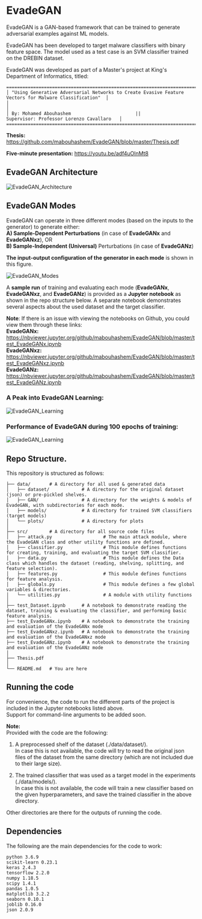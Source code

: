 # EvadeGAN #
EvadeGAN is a GAN-based framework that can be trained to generate adversarial examples against ML models.

EvadeGAN has been developed to target malware classifiers with binary feature space. The model used as a test case is an SVM classifier trained on the DREBIN dataset. 

EvadeGAN was developed as part of a Master's project at King's Department of Informatics, titled:

```
=========================================================================================================
│ "Using Generative Adversarial Networks to Create Evasive Feature Vectors for Malware Classification"  │ 
│                                                                                                       │
│ By: Mohamed Abouhashem                        ||            Supervisor: Professor Lorenzo Cavallaro   │
=========================================================================================================
```

**Thesis:** https://github.com/mabouhashem/EvadeGAN/blob/master/Thesis.pdf

**Five-minute presentation:** https://youtu.be/adf4uOlnMt8

## EvadeGAN Architecture

![EvadeGAN_Architecture](https://xwrzea.am.files.1drv.com/y4mUzS0T-RYduypuSQKfx1fN-lERRjoZMV9de4OTGrMCJxoamJ0DXIYOZ1ecaQ_SjeCnva3dX5SuORmNoIPVCoZHw9H4-0PejGfPkvj0VtXPesah44gnmO9zHgwrMFBaTkQHz0NK8oEKBtWSvcDJPpfPKUFJyiGXbUJXmyqfM95TaPoyb9pol41NjimVMUVaiyIZ5aIkyuQHh5g9TWFHB7wVg/EvadeGAN_Architecture.png)


## EvadeGAN Modes
EvadeGAN can operate in three different modes (based on the inputs to the generator) to generate either:\
**A) Sample-Dependent Perturbations** (in case of **EvadeGANx** and **EvadeGANxz**), OR  
**B) Sample-Independent (Universal)** Perturbations (in case of **EvadeGANz**)  
  
**The input-output configuration of the generator in each mode** is shown in this figure.  

![EvadeGAN_Modes](https://pnhxsw.am.files.1drv.com/y4mZfqQ-GOUQivMTvSqrbiO34e--2yam_Hkwr6diDyjQWig2yKhezwxlqT_NXy-DIKG8hOT9M2rEjrh9aqis4zxdGkU9MftWovw2sPEN2MsGkq6lJATQ9B839lz558KwNAiINNgzTQ_99ZCQsIXgnRMGTOc8aOgjHTTJAqZbmuU1MNW6AJg6SVr1xfS0fvCI7ohKCE7zG2aSixTb5Tmo6taIw/GeneratorModes.png)

A **sample run** of training and evaluating each mode (**EvadeGANx**, **EvadeGANxz**, and **EvadeGANz**) is provided as a **Jupyter notebook** as shown in the repo structure below. A separate notebook demonstrates several aspects about the used dataset and the target classifier.  

**Note**: If there is an issue with viewing the notebooks on Github, you could view them through these links:  
**EvadeGANx:** https://nbviewer.jupyter.org/github/mabouhashem/EvadeGAN/blob/master/test_EvadeGANx.ipynb  
**EvadeGANxz:** https://nbviewer.jupyter.org/github/mabouhashem/EvadeGAN/blob/master/test_EvadeGANxz.ipynb  
**EvadeGANz:** https://nbviewer.jupyter.org/github/mabouhashem/EvadeGAN/blob/master/test_EvadeGANz.ipynb  

### A Peak into EvadeGAN Learning: ###

![EvadeGAN_Learning](https://xwspyq.am.files.1drv.com/y4mtI75AknfHCJuh0iBTiL8MXSRC93xD36Y0yjKrrw7qPYcgK7esC2OiswCQpRzLqGecxpcbS5CB0RNJOgocB0x-2u9AaTWtHc1jErxUVaFIu609ArWXkvdHAg9DokzptCK49SzIY35EvhH9whLU6I80L1_uTsUOoI64_pzt3UBnQXqqueHKY7N43v0_LkqYFh_q5ZJ7PS4AhlazjDGh922mw/EvadeGAN_Learning.png)  

### Performance of EvadeGAN during 100 epochs of training: ###

![EvadeGAN_Learning](https://xwtyaw.am.files.1drv.com/y4mPD2KdEY-30D1CXTqQCtolwAkHtNxJzMZd1eggoU6XeGpCxJkcXcz9GySFAgMhIV4zy-FejUnb1hcgFDKSBIPu2jUuz5kMPjkjqNokWNXUUtkg8Ot9WFRdoS1tT40MbOiiMW7ubZHuCK9J2wAC6f5DT5egW-m6aO5HGrjLjLWYuPXdII3J-9tqeUpccayyen0K8_MBg_r6mTIlUHuLaOycg/EvadeGANxz_Training_100_Epochs.png)  

 

## Repo Structure. ##
This repository is structured as follows:
```
├── data/       # A directory for all used & generated data
│   ├── dataset/            # A directory for the original dataset (json) or pre-pickled shelves.
│   ├── GAN/                # A directory for the weights & models of EvadeGAN, with subdirectories for each mode.
│   ├── models/             # A directory for trained SVM classifiers (target models)
│   └── plots/              # A directory for plots
│   
├── src/        # A directory for all source code files
│   ├── attack.py                   # The main attack module, where the EvadeGAN class and other utility functions are defined. 
│   ├── classifier.py               # This module defines functions for creating, training, and evaluating the target SVM classifier. 
│   ├── data.py                     # This module defines the Data class which handles the dataset (reading, shelving, splitting, and feature selection).
│   ├── features.py                 # This module defines functions for feature analysis.
│   ├── globals.py                  # This module defines a few global variables & directories.
│   └── utilities.py                # A module with utility functions
│   
├── test_Dataset.ipynb      # A notebook to demonstrate reading the dataset, training & evaluating the classifier, and performing basic feature analysis.
├── test_EvadeGANx.ipynb    # A notebook to demonstrate the training and evaluation of the EvadeGANx mode
├── test_EvadeGANxz.ipynb   # A notebook to demonstrate the training and evaluation of the EvadeGANxz mode
├── test_EvadeGANz.ipynb    # A notebook to demonstrate the training and evaluation of the EvadeGANz mode
│
├── Thesis.pdf 
│   
└── README.md   # You are here
```  
  

## Running the code ##
For convenience, the code to run the different parts of the project is included in the Jupyter notebooks listed above.  
Support for command-line arguments to be added soon.

**Note:**  
Provided with the code are the following:  
1. A preprocessed shelf of the dataset (./data/dataset/).  
In case this is not available, the code will try to read the original json files of the dataset from the same directory (which are not included due to their large size).  
  
2. The trained classifier that was used as a target model in the experiments (./data/models/).  
In case this is not available, the code will train a new classifier based on the given hyperparameters, and save the trained classifier in the above directory.   
   
Other directories are there for the outputs of running the code.  

     
## Dependencies ##
The following are the main dependencies for the code to work:
```
python 3.6.9
scikit-learn 0.23.1
keras 2.4.3
tensorflow 2.2.0
numpy 1.18.5
scipy 1.4.1
pandas 1.0.5
matplotlib 3.2.2
seaborn 0.10.1
joblib 0.16.0
json 2.0.9
```